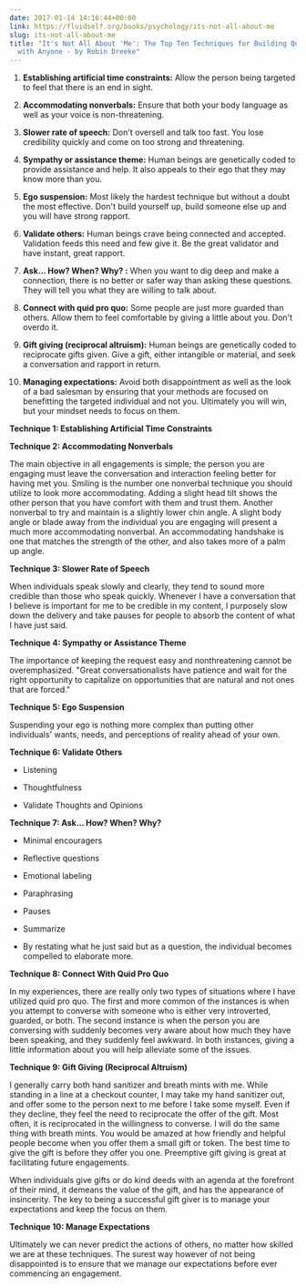 ```yaml
---
date: 2017-01-14 14:16:44+00:00
link: https://fluidself.org/books/psychology/its-not-all-about-me
slug: its-not-all-about-me
title: "It's Not All About 'Me': The Top Ten Techniques for Building Quick Rapport
  with Anyone - by Robin Dreeke"
---
```


1.  **Establishing artificial time constraints:** Allow the person being targeted to feel that there is an end in sight.

2.  **Accommodating nonverbals:** Ensure that both your body language as well as your voice is non-threatening.

3.  **Slower rate of speech:** Don't oversell and talk too fast. You lose credibility quickly and come on too strong and threatening.

4.  **Sympathy or assistance theme:** Human beings are genetically coded to provide assistance and help. It also appeals to their ego that they may know more than you.

5.  **Ego suspension:** Most likely the hardest technique but without a doubt the most effective. Don't build yourself up, build someone else up and you will have strong rapport.

6.  **Validate others:** Human beings crave being connected and accepted. Validation feeds this need and few give it. Be the great validator and have instant, great rapport.

7.  **Ask… How? When? Why? :** When you want to dig deep and make a connection, there is no better or safer way than asking these questions. They will tell you what they are willing to talk about.

8.  **Connect with quid pro quo:** Some people are just more guarded than others. Allow them to feel comfortable by giving a little about you. Don't overdo it.

9.  **Gift giving (reciprocal altruism):** Human beings are genetically coded to reciprocate gifts given. Give a gift, either intangible or material, and seek a conversation and rapport in return.

10. **Managing expectations:** Avoid both disappointment as well as the look of a bad salesman by ensuring that your methods are focused on benefitting the targeted individual and not you. Ultimately you will win, but your mindset needs to focus on them.

**Technique 1: Establishing Artificial Time Constraints**

**Technique 2: Accommodating Nonverbals**

The main objective in all engagements is simple; the person you are engaging must leave the conversation and interaction feeling better for having met you.
Smiling is the number one nonverbal technique you should utilize to look more accommodating.
Adding a slight head tilt shows the other person that you have comfort with them and trust them. Another nonverbal to try and maintain is a slightly lower chin angle.
A slight body angle or blade away from the individual you are engaging will present a much more accommodating nonverbal.
An accommodating handshake is one that matches the strength of the other, and also takes more of a palm up angle.

**Technique 3: Slower Rate of Speech**

When individuals speak slowly and clearly, they tend to sound more credible than those who speak quickly.
Whenever I have a conversation that I believe is important for me to be credible in my content, I purposely slow down the delivery and take pauses for people to absorb the content of what I have just said.

**Technique 4: Sympathy or Assistance Theme**

The importance of keeping the request easy and nonthreatening cannot be overemphasized.
"Great conversationalists have patience and wait for the right opportunity to capitalize on opportunities that are natural and not ones that are forced."

**Technique 5: Ego Suspension**

Suspending your ego is nothing more complex than putting other individuals' wants, needs, and perceptions of reality ahead of your own.

**Technique 6: Validate Others**

- Listening

- Thoughtfulness

- Validate Thoughts and Opinions

**Technique 7: Ask… How? When? Why?**

- Minimal encouragers

- Reflective questions

- Emotional labeling

- Paraphrasing

- Pauses

- Summarize

- By restating what he just said but as a question, the individual becomes compelled to elaborate more.

**Technique 8: Connect With Quid Pro Quo**

In my experiences, there are really only two types of situations where I have utilized quid pro quo. The first and more common of the instances is when you attempt to converse with someone who is either very introverted, guarded, or both. The second instance is when the person you are conversing with suddenly becomes very aware about how much they have been speaking, and they suddenly feel awkward. In both instances, giving a little information about you will help alleviate some of the issues.

**Technique 9: Gift Giving (Reciprocal Altruism)**

I generally carry both hand sanitizer and breath mints with me. While standing in a line at a checkout counter, I may take my hand sanitizer out, and offer some to the person next to me before I take some myself. Even if they decline, they feel the need to reciprocate the offer of the gift. Most often, it is reciprocated in the willingness to converse. I will do the same thing with breath mints. You would be amazed at how friendly and helpful people become when you offer them a small gift or token. The best time to give the gift is before they offer you one. Preemptive gift giving is great at facilitating future engagements.

When individuals give gifts or do kind deeds with an agenda at the forefront of their mind, it demeans the value of the gift, and has the appearance of insincerity. The key to being a successful gift giver is to manage your expectations and keep the focus on them.

**Technique 10: Manage Expectations**

Ultimately we can never predict the actions of others, no matter how skilled we are at these techniques. The surest way however of not being disappointed is to ensure that we manage our expectations before ever commencing an engagement.
